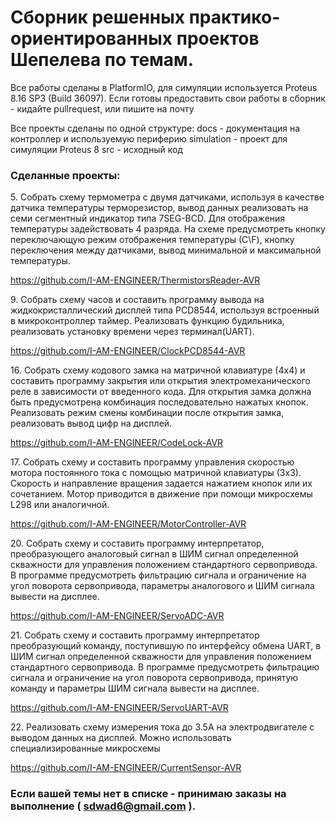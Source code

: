 # Сборник решенных практико-ориентированных проектов Шепелева по темам.

Все работы сделаны в PlatformIO, для симуляции используется Proteus 8.16 SP3 (Build 36097).
Если готовы предоставить свои работы в сборник - кидайте pullrequest, или пишите на почту

Все проекты сделаны по одной структуре:
docs - документация на контроллер и используемую периферию
simulation - проект для симуляции Proteus 8
src - исходный код

### Сделанные проекты:

5\. Собрать схему термометра с двумя датчиками, используя в качестве датчика температуры терморезистор, вывод данных реализовать на семи сегментный индикатор типа 7SEG-BCD. Для отображения температуры задействовать 4 разряда. На схеме предусмотреть кнопку переключающую режим отображения температуры (С\F), кнопку переключения между датчиками, вывод минимальной и максимальной температуры.

  https://github.com/I-AM-ENGINEER/ThermistorsReader-AVR

9\. Собрать схему часов и составить программу вывода на жидкокристаллический дисплей типа PCD8544, используя встроенный в микроконтроллер таймер. Реализовать функцию будильника, реализовать установку времени через терминал(UART).
  
  https://github.com/I-AM-ENGINEER/ClockPCD8544-AVR

16\. Собрать схему кодового замка на матричной клавиатуре (4x4) и составить программу закрытия или открытия электромеханического реле в зависимости от введенного кода. Для открытия замка должна быть предусмотрена комбинация последовательно нажатых кнопок. Реализовать режим смены комбинации после открытия замка, реализовать вывод цифр на дисплей.

  https://github.com/I-AM-ENGINEER/CodeLock-AVR

17\. Собрать схему и составить программу управления скоростью мотора постоянного тока с помощью матричной клавиатуры (3х3). Скорость и направление вращения задается нажатием кнопок или их сочетанием. Мотор приводится в движение при помощи микросхемы L298 или аналогичной.

  https://github.com/I-AM-ENGINEER/MotorController-AVR

20\. Собрать схему и составить программу интерпретатор, преобразующего аналоговый сигнал в ШИМ сигнал определенной скважности для управления положением стандартного сервопривода. В программе предусмотреть фильтрацию сигнала и ограничение на угол поворота сервопривода, параметры аналогового и ШИМ сигнала вывести на дисплее.

 https://github.com/I-AM-ENGINEER/ServoADC-AVR

21\. Собрать схему и составить программу интерпретатор преобразующий команду, поступившую по интерфейсу обмена UART, в ШИМ сигнал определенной скважности для управления положением стандартного сервопривода. В программе предусмотреть фильтрацию сигнала и ограничение на угол поворота сервопривода, принятую команду и параметры ШИМ сигнала вывести на дисплее.

  https://github.com/I-AM-ENGINEER/ServoUART-AVR

22\. Реализовать схему измерения тока до 3.5А на электродвигателе с выводом данных на дисплей. Можно использовать специализированные микросхемы

  https://github.com/I-AM-ENGINEER/CurrentSensor-AVR

### Если вашей темы нет в списке - принимаю заказы на выполнение ( sdwad6@gmail.com ).  
